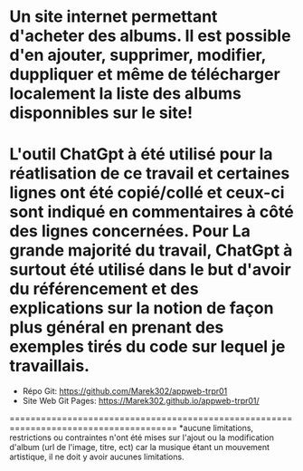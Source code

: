 Un site internet permettant d'acheter des albums. Il est possible d'en ajouter, supprimer, modifier, duppliquer et même de télécharger localement la liste des albums disponnibles sur le site!
===============================================================================================================================================================================================
L'outil ChatGpt à été utilisé pour la réatlisation de ce travail et certaines lignes ont été copié/collé et ceux-ci sont indiqué en commentaires à côté des lignes concernées.
Pour La grande majorité du travail, ChatGpt à surtout été utilisé dans le but d'avoir du référencement et des explications sur la notion de façon plus général en prenant des exemples
tirés du code sur lequel je travaillais.
===============================================================================================================================================================================================

- Répo Git: https://github.com/Marek302/appweb-trpr01
- Site Web Git Pages: https://Marek302.github.io/appweb-trpr01/

======================================================================================
*aucune limitations, restrictions ou contraintes n'ont été mises sur l'ajout ou la modification d'album (url de l'image, titre, ect) car la musique étant un mouvement artistique, il ne doit
y avoir aucunes limitations.

